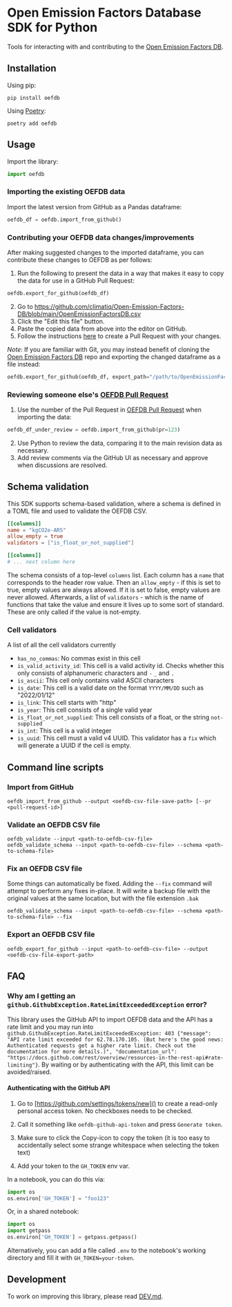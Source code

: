# Open Emission Factors Database SDK for Python

Tools for interacting with and contributing to the [Open Emission Factors DB](https://github.com/climatiq/Open-Emission-Factors-DB).

## Installation

Using pip:

```shell
pip install oefdb
```

Using [Poetry](https://python-poetry.org/):

```shell
poetry add oefdb
```

## Usage

Import the library:

```py
import oefdb
```

### Importing the existing OEFDB data

Import the latest version from GitHub as a Pandas dataframe:

```py
oefdb_df = oefdb.import_from_github()
```

### Contributing your OEFDB data changes/improvements

After making suggested changes to the imported dataframe, you can contribute these changes to OEFDB as per follows:

1. Run the following to present the data in a way that makes it easy to copy the data for use in a GitHub Pull Request:

```py
oefdb.export_for_github(oefdb_df)
```

2. Go to https://github.com/climatiq/Open-Emission-Factors-DB/blob/main/OpenEmissionFactorsDB.csv
3. Click the "Edit this file" button.
4. Paste the copied data from above into the editor on GitHub.
5. Follow the instructions [here](https://github.com/climatiq/Open-Emission-Factors-DB/blob/main/CONTRIBUTING.md#2-create-a-pull-request) to create a Pull Request with your changes.

_Note_: If you are familiar with Git, you may instead benefit of cloning the [Open Emission Factors DB](https://github.com/climatiq/Open-Emission-Factors-DB) repo and exporting the changed dataframe as a file instead:

```py
oefdb.export_for_github(oefdb_df, export_path="/path/to/OpenEmissionFactorsDB.csv")
```

### Reviewing someone else's [OEFDB Pull Request](https://github.com/climatiq/Open-Emission-Factors-DB/pulls)

1. Use the number of the Pull Request in [OEFDB Pull Request](https://github.com/climatiq/Open-Emission-Factors-DB/pulls) when importing the data:

```py
oefdb_df_under_review = oefdb.import_from_github(pr=123)
```

2. Use Python to review the data, comparing it to the main revision data as necessary.
3. Add review comments via the GitHub UI as necessary and approve when discussions are resolved.

## Schema validation
This SDK supports schema-based validation, where a schema is defined in a TOML file and used to validate the OEFDB CSV.

```toml
[[columns]]
name = "kgCO2e-AR5"
allow_empty = true
validators = ["is_float_or_not_supplied"]

[[columns]]
# ... next column here
```

The schema consists of a top-level `columns` list.
Each column has a `name` that corresponds to the header row value.
Then an `allow_empty` - if this is set to true, empty values are always allowed. If it is set to false,
empty values are never allowed.
Afterwards, a list of `validators` - which is the name of functions that take the value and ensure it lives up to some sort of standard.
These are only called if the value is not-empty.

### Cell validators
A list of all the cell validators currently
- `has_no_commas`: No commas exist in this cell
- `is_valid_activity_id`: This cell is a valid activity id. Checks whether this only consists of alphanumeric characters and `-` `_` and `.`
- `is_ascii`: This cell only contains valid ASCII characters
- `is_date`: This cell is a valid date on the format `YYYY/MM/DD` such as "2022/01/12"
- `is_link`: This cell starts with "http"
- `is_year`: This cell consists of a single valid year
- `is_float_or_not_supplied`: This cell consists of a float, or the string `not-supplied`
- `is_int`: This cell is a valid integer
- `is_uuid`: This cell must a valid v4 UUID. This validator has a `fix` which will generate a UUID if the cell is empty.

## Command line scripts

### Import from GitHub

```shell
oefdb_import_from_github --output <oefdb-csv-file-save-path> [--pr <pull-request-id>]
```

### Validate an OEFDB CSV file

```shell
oefdb_validate --input <path-to-oefdb-csv-file>
oefdb_validate_schema --input <path-to-oefdb-csv-file> --schema <path-to-schema-file>
```

### Fix an OEFDB CSV file
Some things can automatically be fixed. Adding the `--fix` command will attempt to perform any fixes in-place.
It will write a backup file with the original values at the same location, but with the file extension `.bak`
```shell
oefdb_validate_schema --input <path-to-oefdb-csv-file> --schema <path-to-schema-file> --fix
 ```

### Export an OEFDB CSV file

```shell
oefdb_export_for_github --input <path-to-oefdb-csv-file> --output <oefdb-csv-file-export-path>
```

## FAQ

### Why am I getting an `github.GithubException.RateLimitExceededException` error?

This library uses the GitHub API to import OEFDB data and the API has a rate limit and you may run into `github.GithubException.RateLimitExceededException: 403 {"message": "API rate limit exceeded for 62.78.170.105. (But here's the good news: Authenticated requests get a higher rate limit. Check out the documentation for more details.)", "documentation_url": "https://docs.github.com/rest/overview/resources-in-the-rest-api#rate-limiting"}`. By waiting or by authenticating with the API, this limit can be avoided/raised.

#### Authenticating with the GitHub API

1. Go to [https://github.com/settings/tokens/new]() to create a read-only personal access token. No checkboxes needs to be checked.

2. Call it something like `oefdb-github-api-token` and press `Generate token`.

3. Make sure to click the Copy-icon to copy the token (it is too easy to accidentally select some strange whitespace when selecting the token text)

4. Add your token to the `GH_TOKEN` env var.

In a notebook, you can do this via:

```py
import os
os.environ['GH_TOKEN'] = "foo123"
```

Or, in a shared notebook:
```py
import os
import getpass
os.environ['GH_TOKEN'] = getpass.getpass()
```

Alternatively, you can add a file called `.env` to the notebook's working directory and fill it with `GH_TOKEN=your-token`.

## Development

To work on improving this library, please read [DEV.md](./DEV.md).
